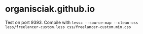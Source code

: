 # organisciak.github.io

Test on port 9393.
Compile with `lessc --source-map --clean-css less/freelancer-custom.less css/freelancer-custom.min.css`
